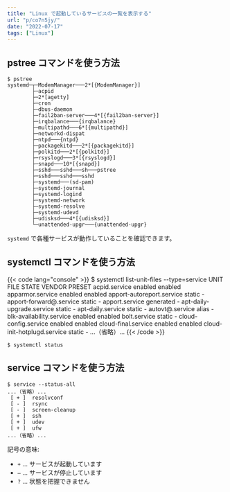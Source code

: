 ```yaml
---
title: "Linux で起動しているサービスの一覧を表示する"
url: "p/co7n5jy/"
date: "2022-07-17"
tags: ["Linux"]
---
```


pstree コマンドを使う方法
----

```console
$ pstree
systemd─┬─ModemManager───2*[{ModemManager}]
        ├─acpid
        ├─2*[agetty]
        ├─cron
        ├─dbus-daemon
        ├─fail2ban-server───4*[{fail2ban-server}]
        ├─irqbalance───{irqbalance}
        ├─multipathd───6*[{multipathd}]
        ├─networkd-dispat
        ├─ntpd───{ntpd}
        ├─packagekitd───2*[{packagekitd}]
        ├─polkitd───2*[{polkitd}]
        ├─rsyslogd───3*[{rsyslogd}]
        ├─snapd───10*[{snapd}]
        ├─sshd───sshd───sh───pstree
        ├─sshd───sshd───sshd
        ├─systemd───(sd-pam)
        ├─systemd-journal
        ├─systemd-logind
        ├─systemd-network
        ├─systemd-resolve
        ├─systemd-udevd
        ├─udisksd───4*[{udisksd}]
        └─unattended-upgr───{unattended-upgr}
```

`systemd` で各種サービスが動作していることを確認できます。


systemctl コマンドを使う方法
----

{{< code lang="console" >}}
$ systemctl list-unit-files --type=service
UNIT FILE                                  STATE           VENDOR PRESET
acpid.service                              enabled         enabled
apparmor.service                           enabled         enabled
apport-autoreport.service                  static          -
apport-forward@.service                    static          -
apport.service                             generated       -
apt-daily-upgrade.service                  static          -
apt-daily.service                          static          -
autovt@.service                            alias           -
blk-availability.service                   enabled         enabled
bolt.service                               static          -
cloud-config.service                       enabled         enabled
cloud-final.service                        enabled         enabled
cloud-init-hotplugd.service                static          -
...（省略）...
{{< /code >}}

```console
$ systemctl status
```


service コマンドを使う方法
----

```console
$ service --status-all
...（省略）...
 [ + ]  resolvconf
 [ - ]  rsync
 [ - ]  screen-cleanup
 [ + ]  ssh
 [ + ]  udev
 [ + ]  ufw
...（省略）...
```

記号の意味:

- `+` ... サービスが起動しています
- `–` ... サービスが停止しています
- `?` ... 状態を把握できません

